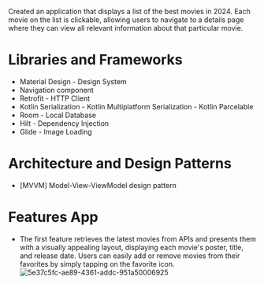 Created an application that displays a list of the best movies in 2024. Each movie on the list is clickable, allowing users to navigate to a details page where they can view all relevant information about that particular movie.

# Libraries and Frameworks
- Material Design - Design System
- Navigation component
- Retrofit - HTTP Client
- Kotlin Serialization - Kotlin Multiplatform Serialization - Kotlin Parcelable
- Room - Local Database
- Hilt - Dependency Injection
- Glide - Image Loading

# Architecture and Design Patterns
- [MVVM] Model-View-ViewModel design pattern

# Features App
- The first feature retrieves the latest movies from APIs and presents them with a visually appealing layout, displaying each movie's poster, title, and release date. Users can easily add or remove movies from their favorites by simply tapping on the favorite icon.
![5e37c5fc-ae89-4361-addc-951a50006925](https://github.com/user-attachments/assets/36702b88-b589-4692-bc73-75d663483345)
